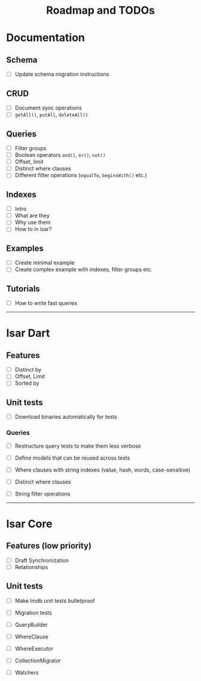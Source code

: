 <h1 align="center"> Roadmap and TODOs</p>


# Documentation

## Schema

- [ ] Update schema migration instructions

## CRUD

- [ ] Document sync operations
- [ ] `getAll()`, `putAll`, `deleteAll()`

## Queries

- [ ] Filter groups
- [ ] Boolean operators `and()`, `or()`, `not()`
- [ ] Offset, limit
- [ ] Distinct where clauses
- [ ] Different filter operations (`equalTo`, `beginsWith()` etc.)

## Indexes

- [ ] Intro
- [ ] What are they
- [ ] Why use them
- [ ] How to in isar?

## Examples

- [ ] Create minimal example
- [ ] Create complex example with indexes, filter groups etc.

## Tutorials

- [ ] How to write fast queries


----


# Isar Dart

## Features

- [ ] Distinct by
- [ ] Offset, Limit
- [ ] Sorted by

## Unit tests

- [ ] Download binaries automatically for tests

### Queries

- [ ] Restructure query tests to make them less verbose
- [ ] Define models that can be reused across tests
- [ ] Where clauses with string indexes (value, hash, words, case-sensitive)
- [ ] Distinct where clauses
- [ ] String filter operations


----


# Isar Core

## Features (low priority)

- [ ] Draft Synchronization
- [ ] Relationships

## Unit tests

- [ ] Make lmdb unit tests bulletproof
- [ ] Migration tests
- [ ] QueryBuilder
- [ ] WhereClause
- [ ] WhereExecutor
- [ ] CollectionMigrator
- [ ] Watchers


